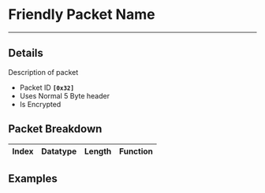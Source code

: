 # Friendly Packet Name #

---


## Details ##

Description of packet
  * Packet ID **`[0x32]`**
  * Uses Normal 5 Byte header
  * Is Encrypted

## Packet Breakdown ##
| Index | Datatype | Length | Function |
|:------|:---------|:-------|:---------|

## Examples ##